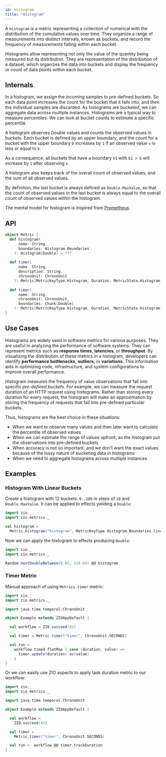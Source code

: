 ```yaml
---
id: histogram
title: "Histogram"
---
```


A `Histogram` is a metric representing a collection of numerical with the distribution of the cumulative values over time. They organize a range of measurements into distinct intervals, known as buckets, and record the frequency of measurements falling within each bucket. 

Histograms allow representing not only the value of the quantity being measured but its distribution. They are representation of the distribution of a dataset, which organizes the data into buckets and display the frequency or count of data points within each bucket. 

## Internals

In a histogram, we assign the incoming samples to pre-defined buckets. So each data point increases the count for the bucket that it falls into, and then the individual samples are discarded. As histograms are bucketed, we can aggregate data across multiple instances. Histograms are a typical way to measure percentiles. We can look at bucket counts to estimate a specific percentile.

A histogram observes _Double_ values and counts the observed values in buckets. Each bucket is defined by an upper boundary, and the count for a bucket with the upper boundary `b` increases by `1` if an observed value `v` is less or
equal to `b`.

As a consequence, all buckets that have a boundary `b1` with `b1 > b` will increase by `1` after observing `v`.

A histogram also keeps track of the overall count of observed values, and the sum of all observed values.

By definition, the last bucket is always defined as `Double.MaxValue`, so that the count of observed values in the last bucket is always equal to the overall count of observed values within the histogram.

The mental model for histogram is inspired from [Prometheus](https://prometheus.io/docs/concepts/metric_types/#histogram).

## API

```scala
object Metric {
  def histogram(
      name: String,
      boundaries: Histogram.Boundaries
    ): Histogram[Double] = ???
  
  def timer(
      name: String,
      description: String,
      chronoUnit: ChronoUnit
    ): Metric[MetricKeyType.Histogram, Duration, MetricState.Histogram] = ???
  
  def timer(
      name: String,
      chronoUnit: ChronoUnit,
      boundaries: Chunk[Double]
    ): Metric[MetricKeyType.Histogram, Duration, MetricState.Histogram] = ???
}
```

## Use Cases

Histograms are widely used in software metrics for various purposes. They are useful in analyzing the performance of software systems. They can represent metrics such as **response times**, **latencies**, or **throughput**. By visualizing the distribution of these metrics in a histogram, developers can identify **performance bottlenecks**, **outliers**, or **variations**. This information aids in optimizing code, infrastructure, and system configurations to improve overall performance.

Histogram measures the frequency of value observations that fall into specific _pre-defined buckets_. For example, we can measure the request duration of an HTTP request using histograms. Rather than storing every duration for every request, the histogram will make an approximation by storing the frequency of requests that fall into pre-defined particular buckets.

Thus, histograms are the best choice in these situations:

- When we want to observe many values and then later want to calculate the percentile of observed values
- When we can estimate the range of values upfront, as the histogram put the observations into pre-defined buckets
- When accuracy is not so important, and we don't want the exact values because of the lossy nature of bucketing data in histograms
- When we need to aggregate histograms across multiple instances

## Examples

### Histogram With Linear Buckets

Create a histogram with 12 buckets: `0..100` in steps of `10` and `Double.MaxValue`. It can be applied to effects yielding a `Double`:

```scala mdoc:silent:nest
import zio._
import zio.metrics._

val histogram =
  Metric.histogram("histogram", MetricKeyType.Histogram.Boundaries.linear(0, 10, 11))
```

Now we can apply the histogram to effects producing `Double`:

```scala mdoc:silent:nest
import zio._
import zio.metrics._

Random.nextDoubleBetween(0.0d, 120.0d) @@ histogram
```

### Timer Metric

Manual approach of using `Metrics.timer` metric:

```scala mdoc:compile-only
import zio._
import zio.metrics._

import java.time.temporal.ChronoUnit

object Example extends ZIOAppDefault {

  val workflow = ZIO.succeed(42)

  val timer = Metric.timer("timer", ChronoUnit.SECONDS)

  val run =
    workflow.timed.flatMap { case (duration, value) =>
      timer.update(duration).as(value)
    }
}
```

Or we can easily use ZIO aspects to apply task duration metric to our workflow:

```scala mdoc:compile-only
import zio._
import zio.metrics._

import java.time.temporal.ChronoUnit

object Example extends ZIOAppDefault {

  val workflow =
    ZIO.succeed(42)

  val timer =
    Metric.timer("timer", ChronoUnit.SECONDS)

  val run =  workflow @@ timer.trackDuration
}
``` 

